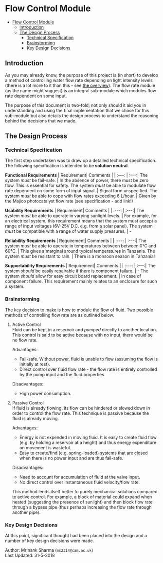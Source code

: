 # Flow Control Module
<!-- TOC -->

- [Flow Control Module](#flow-control-module)
    - [Introduction](#introduction)
    - [The Design Process](#the-design-process)
        - [Technical Specification](#technical-specification)
        - [Brainstorming](#brainstorming)
        - [Key Design Decisions](#key-design-decisions)

<!-- /TOC -->
## Introduction
As you may already know, the purpose of this project is (in short) to develop a method of controlling water flow rate depending on light intensity levels (there is a lot more to it than this - see [the overview](www.google.co.uk)). The flow rate module (as the name might suggest) is an integral sub-module which modules flow rate dependent on some input. 

The purpose of this document is two-fold; not only should it aid you in understanding and using the final implementation that we chose for this sub-module but also details the design process to understand the reasoning behind the decisions that we made. 

## The Design Process
### Technical Specification
The first step undertaken was to draw up a detailed technical specification. The following specification is intended to be **solution neutral**.

**Functional Requirements**
| Requirement| Comments |
| :---: | :---:|
The system *must* be fail-safe. | In the absence of power, there must be zero flow. This is essential for safety.
The system *must* be able to modulate flow rate dependent on some form of input signal. | Signal form unspecified. 
The system *must* be able to cope with flow rates exceeding 6 L/hour. | Given by the Majico photocatalyst flow rate (see specification - add link!)

**Usability Requirements**
| Requirement| Comments |
| :---: | :---:|
The system *must* be able to operate in varying sunlight levels. | For example, for an electrical system, this requirement means that the system must accept a range of input voltages (6V-25V D.C. e.g. from a solar panel).
The system *must* be compatible with a range of water supply pressures. | - 

**Reliability Requirements**
| Requirement| Comments |
| :---: | :---:|
The system *must* be able to operate in temperatures between between 0&deg;C and  60&deg;C. | This gives a marginal around typical temperatures in Tanzania. 
The system *must* be resistant to rain. | There is a monsoon season in Tanzania!

**Supportability Requirements**
| Requirement| Comments |
| :---: | :---:|
The system *should* be easily repairable if there is component failure. | - 
The system *should* allow for easy circuit board replacement. | In case of component failure. This requirement mainly relates to an enclosure for such a system. 

### Brainstorming
The key decision to make is how to module the flow of fluid. Two possible methods of controlling flow rate are as outlined below. 
1. Active Control\
  Fluid can be kept in a reservoir and *pumped* directly to another location. This control is said to be active because with no input, there would be no flow rate.
  
    Advantages:
      - Fail-safe. Without power, fluid is unable to flow (assuming the flow is initially at rest). 
      - Direct control over fluid flow rate - the flow rate is entirely controlled by the pump input and the fluid properties. 

    Disadvantages:
      - High power consumption.

2. Passive Control\
  If fluid is already flowing, its flow can be hindered or slowed down in order to control the flow rate. This technique is passive because the fluid is already moving. 
  
    Advantages:
      - Energy is not expended in moving fluid. It is easy to create fluid flow (e.g. by holding a reservoir at a height) and thus energy expenditure on movement is wasteful. 
      - Easy to create/find (e.g. spring-loaded) systems that are closed when there is no power input and are thus fail-safe. 

    Disadvantages:
      - Need to account for accumulation of fluid at the valve input. 
      - No direct control over instantaneous fluid velocity/flow rate. 

    This method lends itself better to purely mechanical solutions compared to active control. For example, a block of material could expand when heated (suggesting the presence of sunlight) and then block flow rate through a bypass pipe (thus perhaps increasing the flow rate through another pipe). 
      
### Key Design Decisions
At this point, significant thought had been placed into the design and a number of key design decisions were made.         









Author: Mrinank Sharma (`ms2314@cam.ac.uk`)\
Last Updated: 31-5-2018